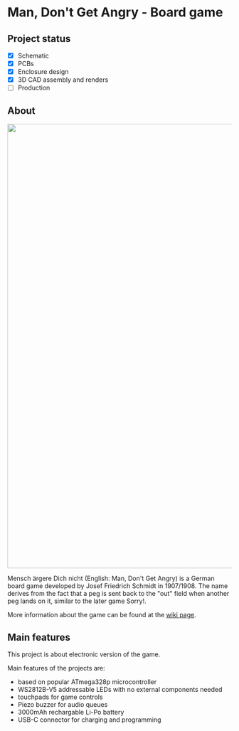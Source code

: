 # Man, Don't Get Angry - Board game

## Project status
- [x] Schematic
- [x] PCBs
- [x] Enclosure design
- [x] 3D CAD assembly and renders
- [ ] Production

## About
<img src="https://raw.githubusercontent.com/jkordek1/CNLJS/main/Images/BoardGameV1.png" width="1000"/>

Mensch ärgere Dich nicht (English: Man, Don't Get Angry) is a German board game developed by Josef Friedrich Schmidt in 1907/1908. The name derives from the fact that a peg is sent back to the "out" field when another peg lands on it, similar to the later game Sorry!.

More information about the game can be found at the [wiki page](https://en.wikipedia.org/wiki/Mensch_%C3%A4rgere_Dich_nicht).

## Main features
This project is about electronic version of the game.

Main features of the projects are:
- based on popular ATmega328p microcontroller
- WS2812B-V5 addressable LEDs with no external components needed
- touchpads for game controls
- Piezo buzzer for audio queues
- 3000mAh rechargable Li-Po battery
- USB-C connector for charging and programming

